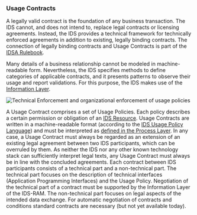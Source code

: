 ### Usage Contracts ###

A legally valid contract is the foundation of any business transaction.
The IDS cannot, and does not intend to, replace legal contracts or
licensing agreements. Instead, the IDS provides a technical framework
for technically enforced agreements in addition to existing, legally
binding contracts. The connection of legally binding contracts and Usage
Contracts is part of the [IDSA Rulebook](https://internationaldataspaces.org/download/19008/).

Many details of a business relationship cannot be modeled in
machine-readable form. Nevertheless, the IDS specifies methods to define
categories of applicable contracts, and it presents patterns to observe
their usage and report validations. For this purpose, the IDS makes use
of the [Information Layer](../3_3_Information_Layer/3_3_InformationLayer.md).

![Technical Enforcement and organizational enforcement of usage
policies](./media/image20_new.png)

A Usage Contract comprises a set of Usage Policies. Each policy
describes a certain permission or obligation of an [IDS Resource](../3_3_Information_Layer/3_3_InformationLayer.md#digital-resource).
Usage Contracts are written in a machine-readable
format (according to the [IDS Usage Policy Language](../../4_Perspectives_of_the_Reference_Architecture_Model/4_1_Security_Perspective/4_1_6_Usage_Control.md#ids-usage-control-language)) and must
be interpreted as [defined in the Process Layer](../3_4_Process_Layer/3_4_6_Policy_Enforcement.md). In any
case, a Usage Contract must always be regarded as an extension of an
existing legal agreement between two IDS participants, which can be
overruled by them. As neither the IDS nor any other known technology
stack can sufficiently interpret legal texts, any Usage Contract must
always be in line with the concluded agreements. Each contract between
IDS participants consists of a technical part and a non-technical part.
The technical part focuses on the description of technical interfaces
(Application Programming Interfaces) and the Usage Policy. Negotiation
of the technical part of a contract must be supported by the Information
Layer of the IDS-RAM. The non-technical part focuses on legal aspects of
the intended data exchange. For automatic negotiation of contracts and
conditions standard contracts are necessary (but not yet available
today).
